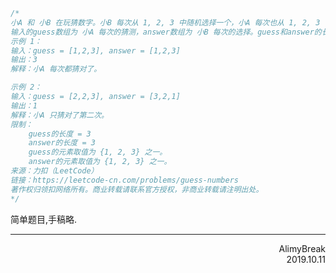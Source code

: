 ```C
/*
小A 和 小B 在玩猜数字。小B 每次从 1, 2, 3 中随机选择一个，小A 每次也从 1, 2, 3 中选择一个猜。他们一共进行三次这个游戏，请返回 小A 猜对了几次？
输入的guess数组为 小A 每次的猜测，answer数组为 小B 每次的选择。guess和answer的长度都等于3。
示例 1：
输入：guess = [1,2,3], answer = [1,2,3]
输出：3
解释：小A 每次都猜对了。

示例 2：
输入：guess = [2,2,3], answer = [3,2,1]
输出：1
解释：小A 只猜对了第二次。
限制：
    guess的长度 = 3
    answer的长度 = 3
    guess的元素取值为 {1, 2, 3} 之一。
    answer的元素取值为 {1, 2, 3} 之一。
来源：力扣（LeetCode）
链接：https://leetcode-cn.com/problems/guess-numbers
著作权归领扣网络所有。商业转载请联系官方授权，非商业转载请注明出处。
*/
```

简单题目,手稿略.


***
<div align = right>
AlimyBreak
</div>
<div align = right>
2019.10.11
</div>